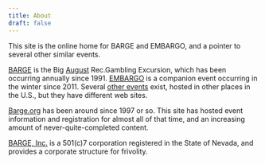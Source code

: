 ```yaml
---
title: About
draft: false
---
```


This site is the online home for BARGE and EMBARGO, and a pointer to several
other similar events.

[BARGE](/barge) is the Big [August](/blog/what-does-the-a-stand-for)
Rec.Gambling Excursion, which has been occurring annually since 1991.
[EMBARGO](/embargo) is a companion event occurring in the winter since 2011.
Several [other events](/other-events) exist, hosted in other places in the
U.S., but they have different web sites.

[Barge.org](/) has been around since 1997 or so.  This site has hosted event
information and registration for almost all of that time, and an increasing
amount of never-quite-completed content.

[BARGE, Inc.](/inc) is a 501(c)7 corporation registered in the State of Nevada,
and provides a corporate structure for frivolity.

